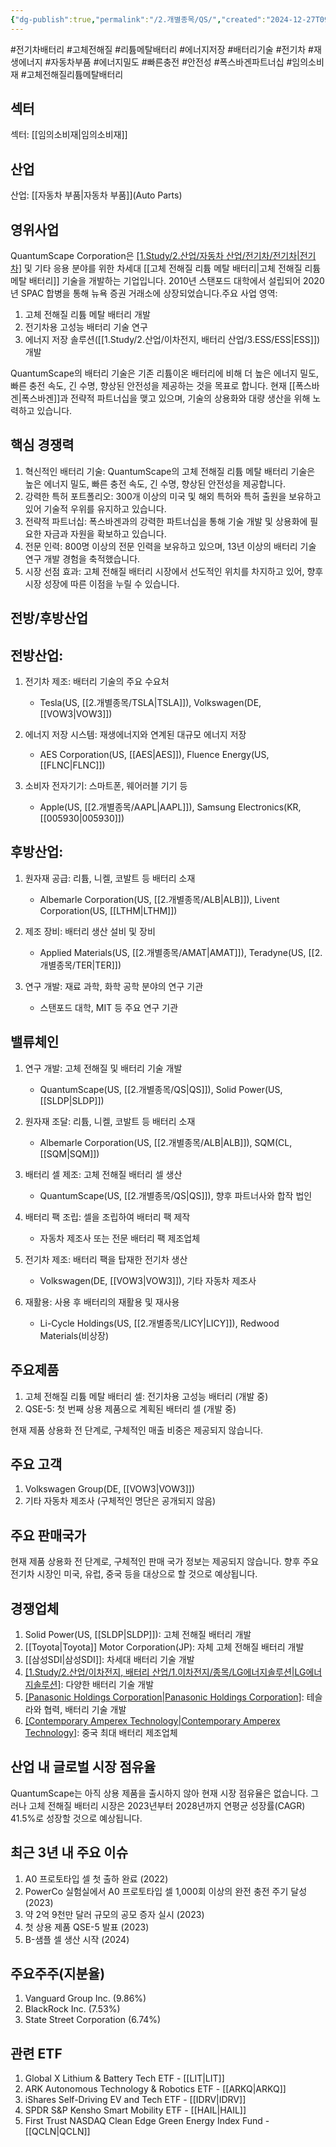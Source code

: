 ```yaml
---
{"dg-publish":true,"permalink":"/2.개별종목/QS/","created":"2024-12-27T09:51:00.261+09:00","updated":"2025-07-29T21:37:05.100+09:00"}
---
```


#전기차배터리 #고체전해질 #리튬메탈배터리 #에너지저장 #배터리기술 #전기차 #재생에너지 #자동차부품 #에너지밀도 #빠른충전 #안전성 #폭스바겐파트너십 #임의소비재 #고체전해질리튬메탈배터리

## 섹터

섹터: [[임의소비재\|임의소비재]]

## 산업

산업: [[자동차 부품\|자동차 부품]](Auto Parts)

## 영위사업

QuantumScape Corporation은 [[1.Study/2.산업/자동차 산업/전기차/전기차\|전기차]](EV) 및 기타 응용 분야를 위한 차세대 [[고체 전해질 리튬 메탈 배터리\|고체 전해질 리튬 메탈 배터리]] 기술을 개발하는 기업입니다. 2010년 스탠포드 대학에서 설립되어 2020년 SPAC 합병을 통해 뉴욕 증권 거래소에 상장되었습니다.주요 사업 영역:

1. 고체 전해질 리튬 메탈 배터리 개발
2. 전기차용 고성능 배터리 기술 연구
3. 에너지 저장 솔루션([[1.Study/2.산업/이차전지, 배터리 산업/3.ESS/ESS\|ESS]]) 개발

QuantumScape의 배터리 기술은 기존 리튬이온 배터리에 비해 더 높은 에너지 밀도, 빠른 충전 속도, 긴 수명, 향상된 안전성을 제공하는 것을 목표로 합니다. 현재 [[폭스바겐\|폭스바겐]]과 전략적 파트너십을 맺고 있으며, 기술의 상용화와 대량 생산을 위해 노력하고 있습니다.

## 핵심 경쟁력

1. 혁신적인 배터리 기술: QuantumScape의 고체 전해질 리튬 메탈 배터리 기술은 높은 에너지 밀도, 빠른 충전 속도, 긴 수명, 향상된 안전성을 제공합니다.
2. 강력한 특허 포트폴리오: 300개 이상의 미국 및 해외 특허와 특허 출원을 보유하고 있어 기술적 우위를 유지하고 있습니다.
3. 전략적 파트너십: 폭스바겐과의 강력한 파트너십을 통해 기술 개발 및 상용화에 필요한 자금과 자원을 확보하고 있습니다.
4. 전문 인력: 800명 이상의 전문 인력을 보유하고 있으며, 13년 이상의 배터리 기술 연구 개발 경험을 축적했습니다.
5. 시장 선점 효과: 고체 전해질 배터리 시장에서 선도적인 위치를 차지하고 있어, 향후 시장 성장에 따른 이점을 누릴 수 있습니다.

## 전방/후방산업

## 전방산업:

1. 전기차 제조: 배터리 기술의 주요 수요처
    
    - Tesla(US, [[2.개별종목/TSLA\|TSLA]]), Volkswagen(DE, [[VOW3\|VOW3]])
    
2. 에너지 저장 시스템: 재생에너지와 연계된 대규모 에너지 저장
    
    - AES Corporation(US, [[AES\|AES]]), Fluence Energy(US, [[FLNC\|FLNC]])
    
3. 소비자 전자기기: 스마트폰, 웨어러블 기기 등
    
    - Apple(US, [[2.개별종목/AAPL\|AAPL]]), Samsung Electronics(KR, [[005930\|005930]])
    

## 후방산업:

1. 원자재 공급: 리튬, 니켈, 코발트 등 배터리 소재
    
    - Albemarle Corporation(US, [[2.개별종목/ALB\|ALB]]), Livent Corporation(US, [[LTHM\|LTHM]])
    
2. 제조 장비: 배터리 생산 설비 및 장비
    
    - Applied Materials(US, [[2.개별종목/AMAT\|AMAT]]), Teradyne(US, [[2.개별종목/TER\|TER]])
    
3. 연구 개발: 재료 과학, 화학 공학 분야의 연구 기관
    
    - 스탠포드 대학, MIT 등 주요 연구 기관
    

## 밸류체인

1. 연구 개발: 고체 전해질 및 배터리 기술 개발
    
    - QuantumScape(US, [[2.개별종목/QS\|QS]]), Solid Power(US, [[SLDP\|SLDP]])
    
2. 원자재 조달: 리튬, 니켈, 코발트 등 배터리 소재
    
    - Albemarle Corporation(US, [[2.개별종목/ALB\|ALB]]), SQM(CL, [[SQM\|SQM]])
    
3. 배터리 셀 제조: 고체 전해질 배터리 셀 생산
    
    - QuantumScape(US, [[2.개별종목/QS\|QS]]), 향후 파트너사와 합작 법인
    
4. 배터리 팩 조립: 셀을 조립하여 배터리 팩 제작
    
    - 자동차 제조사 또는 전문 배터리 팩 제조업체
    
5. 전기차 제조: 배터리 팩을 탑재한 전기차 생산
    
    - Volkswagen(DE, [[VOW3\|VOW3]]), 기타 자동차 제조사
    
6. 재활용: 사용 후 배터리의 재활용 및 재사용
    
    - Li-Cycle Holdings(US, [[2.개별종목/LICY\|LICY]]), Redwood Materials(비상장)
    

## 주요제품

1. 고체 전해질 리튬 메탈 배터리 셀: 전기차용 고성능 배터리 (개발 중)
2. QSE-5: 첫 번째 상용 제품으로 계획된 배터리 셀 (개발 중)

현재 제품 상용화 전 단계로, 구체적인 매출 비중은 제공되지 않습니다.

## 주요 고객

1. Volkswagen Group(DE, [[VOW3\|VOW3]])
2. 기타 자동차 제조사 (구체적인 명단은 공개되지 않음)

## 주요 판매국가

현재 제품 상용화 전 단계로, 구체적인 판매 국가 정보는 제공되지 않습니다. 향후 주요 전기차 시장인 미국, 유럽, 중국 등을 대상으로 할 것으로 예상됩니다.

## 경쟁업체

1. Solid Power(US, [[SLDP\|SLDP]]): 고체 전해질 배터리 개발
2. [[Toyota\|Toyota]] Motor Corporation(JP): 자체 고체 전해질 배터리 개발
3. [[삼성SDI\|삼성SDI]]: 차세대 배터리 기술 개발
4. [[1.Study/2.산업/이차전지, 배터리 산업/1.이차전지/종목/LG에너지솔루션\|LG에너지솔루션]](KR): 다양한 배터리 기술 개발
5. [[Panasonic Holdings Corporation\|Panasonic Holdings Corporation]](JP): 테슬라와 협력, 배터리 기술 개발
6. [[Contemporary Amperex Technology\|Contemporary Amperex Technology]](CN): 중국 최대 배터리 제조업체

## 산업 내 글로벌 시장 점유율

QuantumScape는 아직 상용 제품을 출시하지 않아 현재 시장 점유율은 없습니다. 그러나 고체 전해질 배터리 시장은 2023년부터 2028년까지 연평균 성장률(CAGR) 41.5%로 성장할 것으로 예상됩니다.

## 최근 3년 내 주요 이슈

1. A0 프로토타입 셀 첫 출하 완료 (2022)
2. PowerCo 실험실에서 A0 프로토타입 셀 1,000회 이상의 완전 충전 주기 달성 (2023)
3. 약 2억 9천만 달러 규모의 공모 증자 실시 (2023)
4. 첫 상용 제품 QSE-5 발표 (2023)
5. B-샘플 셀 생산 시작 (2024)

## 주요주주(지분율)

1. Vanguard Group Inc. (9.86%)
2. BlackRock Inc. (7.53%)
3. State Street Corporation (6.74%)

## 관련 ETF

1. Global X Lithium & Battery Tech ETF - [[LIT\|LIT]]
2. ARK Autonomous Technology & Robotics ETF - [[ARKQ\|ARKQ]]
3. iShares Self-Driving EV and Tech ETF - [[IDRV\|IDRV]]
4. SPDR S&P Kensho Smart Mobility ETF - [[HAIL\|HAIL]]
5. First Trust NASDAQ Clean Edge Green Energy Index Fund - [[QCLN\|QCLN]]